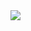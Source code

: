 <picture>
  <source
    srcset="https://github-readme-stats.vercel.app/api?username=Rafael3323&show_icons=true&theme=dark"
    media="(prefers-color-scheme: dark)"
  />
  <source
    srcset="https://github-readme-stats.vercel.app/api?username=Rafael3323&show_icons=true"
    media="(prefers-color-scheme: light), (prefers-color-scheme: no-preference)"
  />
  <img src="https://github-readme-stats.vercel.app/api?username=Rafael3323&show_icons=true" />
</picture>
